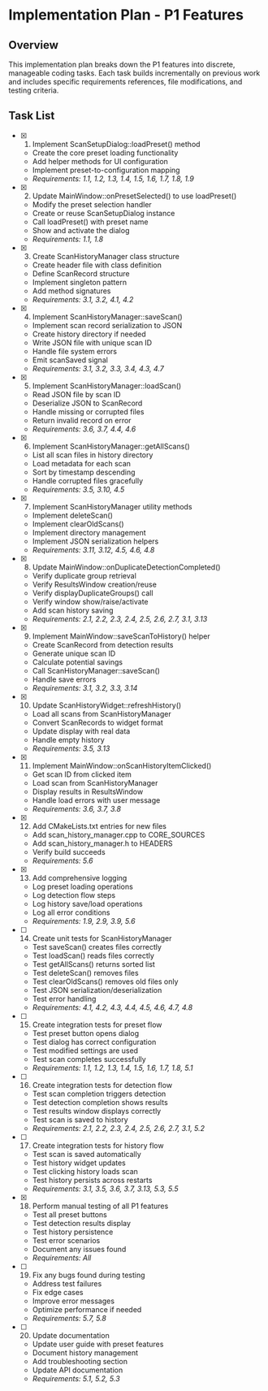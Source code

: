 # Implementation Plan - P1 Features

## Overview

This implementation plan breaks down the P1 features into discrete, manageable coding tasks. Each task builds incrementally on previous work and includes specific requirements references, file modifications, and testing criteria.

## Task List

- [x] 1. Implement ScanSetupDialog::loadPreset() method
  - Create the core preset loading functionality
  - Add helper methods for UI configuration
  - Implement preset-to-configuration mapping
  - _Requirements: 1.1, 1.2, 1.3, 1.4, 1.5, 1.6, 1.7, 1.8, 1.9_

- [x] 2. Update MainWindow::onPresetSelected() to use loadPreset()
  - Modify the preset selection handler
  - Create or reuse ScanSetupDialog instance
  - Call loadPreset() with preset name
  - Show and activate the dialog
  - _Requirements: 1.1, 1.8_

- [x] 3. Create ScanHistoryManager class structure
  - Create header file with class definition
  - Define ScanRecord structure
  - Implement singleton pattern
  - Add method signatures
  - _Requirements: 3.1, 3.2, 4.1, 4.2_

- [x] 4. Implement ScanHistoryManager::saveScan()
  - Implement scan record serialization to JSON
  - Create history directory if needed
  - Write JSON file with unique scan ID
  - Handle file system errors
  - Emit scanSaved signal
  - _Requirements: 3.1, 3.2, 3.3, 3.4, 4.3, 4.7_

- [x] 5. Implement ScanHistoryManager::loadScan()
  - Read JSON file by scan ID
  - Deserialize JSON to ScanRecord
  - Handle missing or corrupted files
  - Return invalid record on error
  - _Requirements: 3.6, 3.7, 4.4, 4.6_

- [x] 6. Implement ScanHistoryManager::getAllScans()
  - List all scan files in history directory
  - Load metadata for each scan
  - Sort by timestamp descending
  - Handle corrupted files gracefully
  - _Requirements: 3.5, 3.10, 4.5_

- [x] 7. Implement ScanHistoryManager utility methods
  - Implement deleteScan()
  - Implement clearOldScans()
  - Implement directory management
  - Implement JSON serialization helpers
  - _Requirements: 3.11, 3.12, 4.5, 4.6, 4.8_

- [x] 8. Update MainWindow::onDuplicateDetectionCompleted()
  - Verify duplicate group retrieval
  - Verify ResultsWindow creation/reuse
  - Verify displayDuplicateGroups() call
  - Verify window show/raise/activate
  - Add scan history saving
  - _Requirements: 2.1, 2.2, 2.3, 2.4, 2.5, 2.6, 2.7, 3.1, 3.13_

- [x] 9. Implement MainWindow::saveScanToHistory() helper
  - Create ScanRecord from detection results
  - Generate unique scan ID
  - Calculate potential savings
  - Call ScanHistoryManager::saveScan()
  - Handle save errors
  - _Requirements: 3.1, 3.2, 3.3, 3.14_

- [x] 10. Update ScanHistoryWidget::refreshHistory()
  - Load all scans from ScanHistoryManager
  - Convert ScanRecords to widget format
  - Update display with real data
  - Handle empty history
  - _Requirements: 3.5, 3.13_

- [x] 11. Implement MainWindow::onScanHistoryItemClicked()
  - Get scan ID from clicked item
  - Load scan from ScanHistoryManager
  - Display results in ResultsWindow
  - Handle load errors with user message
  - _Requirements: 3.6, 3.7, 3.8_

- [x] 12. Add CMakeLists.txt entries for new files
  - Add scan_history_manager.cpp to CORE_SOURCES
  - Add scan_history_manager.h to HEADERS
  - Verify build succeeds
  - _Requirements: 5.6_

- [x] 13. Add comprehensive logging
  - Log preset loading operations
  - Log detection flow steps
  - Log history save/load operations
  - Log all error conditions
  - _Requirements: 1.9, 2.9, 3.9, 5.6_

- [ ] 14. Create unit tests for ScanHistoryManager
  - Test saveScan() creates files correctly
  - Test loadScan() reads files correctly
  - Test getAllScans() returns sorted list
  - Test deleteScan() removes files
  - Test clearOldScans() removes old files only
  - Test JSON serialization/deserialization
  - Test error handling
  - _Requirements: 4.1, 4.2, 4.3, 4.4, 4.5, 4.6, 4.7, 4.8_

- [ ] 15. Create integration tests for preset flow
  - Test preset button opens dialog
  - Test dialog has correct configuration
  - Test modified settings are used
  - Test scan completes successfully
  - _Requirements: 1.1, 1.2, 1.3, 1.4, 1.5, 1.6, 1.7, 1.8, 5.1_

- [ ] 16. Create integration tests for detection flow
  - Test scan completion triggers detection
  - Test detection completion shows results
  - Test results window displays correctly
  - Test scan is saved to history
  - _Requirements: 2.1, 2.2, 2.3, 2.4, 2.5, 2.6, 2.7, 3.1, 5.2_

- [ ] 17. Create integration tests for history flow
  - Test scan is saved automatically
  - Test history widget updates
  - Test clicking history loads scan
  - Test history persists across restarts
  - _Requirements: 3.1, 3.5, 3.6, 3.7, 3.13, 5.3, 5.5_

- [x] 18. Perform manual testing of all P1 features
  - Test all preset buttons
  - Test detection results display
  - Test history persistence
  - Test error scenarios
  - Document any issues found
  - _Requirements: All_

- [ ] 19. Fix any bugs found during testing
  - Address test failures
  - Fix edge cases
  - Improve error messages
  - Optimize performance if needed
  - _Requirements: 5.7, 5.8_

- [ ] 20. Update documentation
  - Update user guide with preset features
  - Document history management
  - Add troubleshooting section
  - Update API documentation
  - _Requirements: 5.1, 5.2, 5.3_
